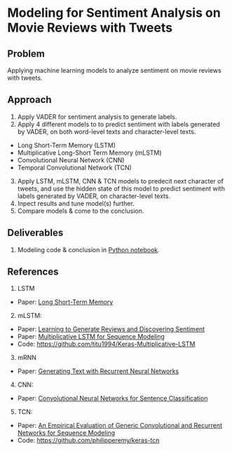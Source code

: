 # Modeling for Sentiment Analysis on Movie Reviews with Tweets

## Problem
Applying machine learning models to analyze sentiment on movie reviews with tweets.


## Approach
1. Apply VADER for sentiment analysis to generate labels.
2. Apply 4 different models to to predict sentiment with labels generated by VADER, on both word-level texts and character-level texts.
 * Long Short-Term Memory (LSTM)
 * Multiplicative Long-Short Term Memory (mLSTM)
 * Convolutional Neural Network (CNN)
 * Temporal Convolutional Network (TCN)
3. Apply LSTM, mLSTM, CNN & TCN models to predecit next character of tweets, and use the hidden state of this model to predict sentiment with labels generated by VADER, on character-level texts.
4. Inpect results and tune model(s) further.
5. Compare models & come to the conclusion.


## Deliverables
1. Modeling code & conclusion in [Python notebook](https://github.com/nicolechao/springboard-data-science/blob/master/Capstone%202/Modeling/modeling.ipynb).


## References
1. LSTM
 * Paper: [Long Short-Term Memory](https://www.bioinf.jku.at/publications/older/2604.pdf)
2. mLSTM:
 * Paper: [Learning to Generate Reviews and Discovering Sentiment](https://arxiv.org/pdf/1704.01444.pdf)
 * Paper: [Multiplicative LSTM for Sequence Modeling](https://arxiv.org/pdf/1609.07959.pdf)
 * Code: https://github.com/titu1994/Keras-Multiplicative-LSTM
3. mRNN
 * Paper: [Generating Text with Recurrent Neural Networks](https://www.cs.utoronto.ca/~ilya/pubs/2011/LANG-RNN.pdf)
4. CNN:
 * Paper: [Convolutional Neural Networks for Sentence Classification](https://www.aclweb.org/anthology/D14-1181)
5. TCN:
 * Paper: [An Empirical Evaluation of Generic Convolutional and Recurrent Networks for Sequence Modeling](https://arxiv.org/pdf/1803.01271.pdf)
 * Code: https://github.com/philipperemy/keras-tcn